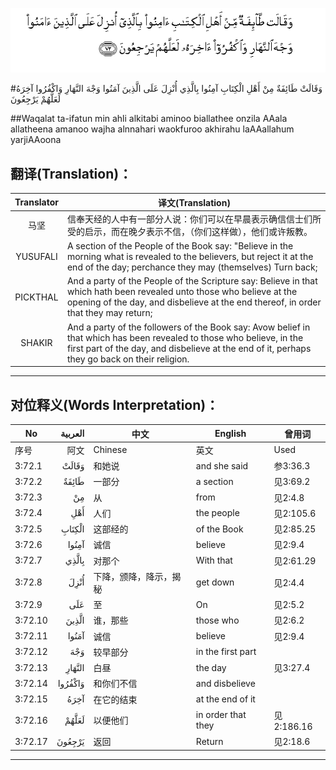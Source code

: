 ![003:072](images/003_072.gif)

#وَقَالَتْ طَائِفَةٌ مِنْ أَهْلِ الْكِتَابِ آمِنُوا بِالَّذِي أُنْزِلَ عَلَى الَّذِينَ آمَنُوا وَجْهَ النَّهَارِ وَاكْفُرُوا آخِرَهُ لَعَلَّهُمْ يَرْجِعُونَ 

##Waqalat ta-ifatun min ahli alkitabi aminoo biallathee onzila AAala allatheena amanoo wajha alnnahari waokfuroo akhirahu laAAallahum yarjiAAoona 

## 翻译(Translation)：

| Translator | 译文(Translation)                                            |
| :--------: | ------------------------------------------------------------ |
|    马坚    | 信奉天经的人中有一部分人说：你们可以在早晨表示确信信士们所受的启示，而在晚夕表示不信，（你们这样做），他们或许叛教。 |
|  YUSUFALI  | A section of the People of the Book say: "Believe in the morning what is revealed to the believers, but reject it at the end of the day; perchance they may (themselves) Turn back; |
|  PICKTHAL  | And a party of the People of the Scripture say: Believe in that which hath been revealed unto those who believe at the opening of the day, and disbelieve at the end thereof, in order that they may return; |
|   SHAKIR   | And a party of the followers of the Book say: Avow belief in that which has been revealed to those who believe, in the first part of the day, and disbelieve at the end of it, perhaps they go back on their religion. |

---

## 对位释义(Words Interpretation)：

| No   | العربية | 中文    | English | 曾用词 |
| ---- | ------: | ------- | ------- | ------ |
| 序号 |    阿文 | Chinese | 英文    | Used   |
| 3:72.1  | وَقَالَتْ   | 和她说                 | and she said       | 参3:36.3   |
| 3:72.2  | طَائِفَةٌ   | 一部分                 | a section          | 见3:69.2   |
| 3:72.3  | مِنْ      | 从                     | from               | 见2:4.8    |
| 3:72.4  | أَهْلِ     | 人们                   | the people         | 见2:105.6  |
| 3:72.5  | الْكِتَابِ  | 这部经的               | of the Book        | 见2:85.25  |
| 3:72.6  | آمِنُوا   | 诚信                   | believe            | 见2:9.4    |
| 3:72.7  | بِالَّذِي   | 对那个                 | With that          | 见2:61.29  |
| 3:72.8  | أُنْزِلَ    | 下降，颁降，降示，揭秘 | get down           | 见2:4.4    |
| 3:72.9  | عَلَى     | 至                     | On                 | 见2:5.2    |
| 3:72.10 | الَّذِينَ   | 谁，那些               | those who          | 见2:6.2    |
| 3:72.11 | آمَنُوا   | 诚信                   | believe            | 见2:9.4    |
| 3:72.12 | وَجْهَ     | 较早部分               | in the first part  |            |
| 3:72.13 | النَّهَارِ  | 白昼                   | the day            | 见3:27.4   |
| 3:72.14 | وَاكْفُرُوا | 和你们不信             | and disbelieve     |            |
| 3:72.15 | آخِرَهُ    | 在它的结束             | at the end of it   |            |
| 3:72.16 | لَعَلَّهُمْ   | 以便他们               | in order that they | 见2:186.16 |
| 3:72.17 | يَرْجِعُونَ  | 返回                   | Return             | 见2:18.6   |

---
